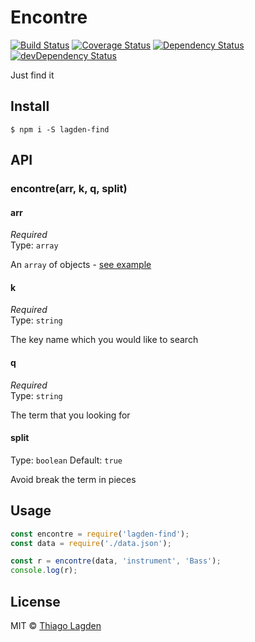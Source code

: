 # Encontre
[![Build Status][ci-img]][ci]
[![Coverage Status][coveralls-img]][coveralls]
[![Dependency Status][dep-img]][dep]
[![devDependency Status][devDep-img]][devDep]

[ci-img]:        https://travis-ci.org/lagden/encontre.svg
[ci]:            https://travis-ci.org/lagden/encontre
[coveralls-img]: https://coveralls.io/repos/github/lagden/encontre/badge.svg?branch=master
[coveralls]:     https://coveralls.io/github/lagden/encontre?branch=master
[dep-img]:       https://david-dm.org/lagden/encontre.svg
[dep]:           https://david-dm.org/lagden/encontre
[devDep-img]:    https://david-dm.org/lagden/encontre/dev-status.svg
[devDep]:        https://david-dm.org/lagden/encontre#info=devDependencies


Just find it


## Install

```
$ npm i -S lagden-find
```

## API

### encontre(arr, k, q, split)

#### arr

*Required*  
Type: `array`

An `array` of objects - [see example](https://github.com/lagden/encontre/blob/master/test/fixture.json)

#### k

*Required*  
Type: `string`

The key name which you would like to search

#### q

*Required*  
Type: `string`

The term that you looking for

#### split

Type: `boolean`
Default: `true`

Avoid break the term in pieces


## Usage

```javascript
const encontre = require('lagden-find');
const data = require('./data.json');

const r = encontre(data, 'instrument', 'Bass');
console.log(r);
```


## License

MIT © [Thiago Lagden](http://lagden.in)
